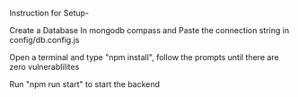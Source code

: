 Instruction for Setup-

Create a Database In mongodb compass and Paste the connection string in config/db.config.js

Open a terminal and type "npm install",
follow the prompts until there are zero vulnerablilites

Run "npm run start" to start the backend
